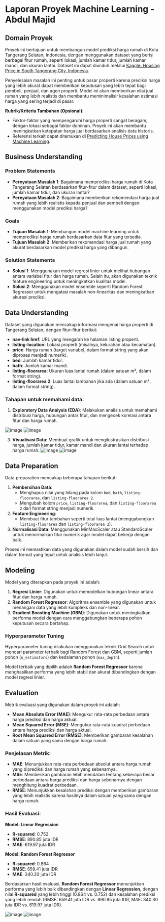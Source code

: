 # Laporan Proyek Machine Learning - Abdul Majid

## Domain Proyek

Proyek ini bertujuan untuk membangun model prediksi harga rumah di Kota Tangerang Selatan, Indonesia, dengan menggunakan dataset yang berisi berbagai fitur rumah, seperti lokasi, jumlah kamar tidur, jumlah kamar mandi, dan ukuran lantai. Dataset ini dapat diunduh melalui [Kaggle: Housing Price in South Tangerang City, Indonesia](https://www.kaggle.com/datasets/gerryzani/housing-price-in-south-tangerang-city-indonesia).

Penyelesaian masalah ini penting untuk pasar properti karena prediksi harga yang lebih akurat dapat memberikan keputusan yang lebih tepat bagi pembeli, penjual, dan agen properti. Model ini akan memberikan nilai jual rumah yang lebih realistis dan membantu meminimalisir kesalahan estimasi harga yang sering terjadi di pasar.

**Rubrik/Kriteria Tambahan (Opsional)**:
- Faktor-faktor yang mempengaruhi harga properti sangat beragam, dengan lokasi sebagai faktor dominan. Proyek ini akan membantu meningkatkan ketepatan harga jual berdasarkan analisis data historis.
- Referensi terkait dapat ditemukan di [Predicting House Prices using Machine Learning](https://www.mecs-press.org/ijieeb/ijieeb-v12-n2/IJIEEB-V12-N2-3.pdf).

## Business Understanding

### Problem Statements
- **Pernyataan Masalah 1**: Bagaimana memprediksi harga rumah di Kota Tangerang Selatan berdasarkan fitur-fitur dalam dataset, seperti lokasi, jumlah kamar tidur, dan ukuran lantai?
- **Pernyataan Masalah 2**: Bagaimana memberikan rekomendasi harga jual rumah yang lebih realistis kepada penjual dan pembeli dengan menggunakan model prediksi harga?

### Goals
- **Tujuan Masalah 1**: Membangun model machine learning untuk memprediksi harga rumah berdasarkan data fitur yang tersedia.
- **Tujuan Masalah 2**: Memberikan rekomendasi harga jual rumah yang akurat berdasarkan model prediksi harga yang dibangun.

### Solution Statements
- **Solusi 1**: Menggunakan model regresi linier untuk melihat hubungan antara variabel fitur dan harga rumah. Selain itu, akan digunakan teknik feature engineering untuk meningkatkan kualitas model.
- **Solusi 2**: Menggunakan model ensemble seperti Random Forest Regressor untuk mengatasi masalah non-linearitas dan meningkatkan akurasi prediksi.

## Data Understanding

Dataset yang digunakan mencakup informasi mengenai harga properti di Tangerang Selatan, dengan fitur-fitur berikut:

- **nav-link href**: URL yang mengarah ke halaman listing properti.
- **listing-location**: Lokasi properti (misalnya, kelurahan atau kecamatan).
- **price**: Harga rumah (target variabel, dalam format string yang akan diproses menjadi numerik).
- **bed**: Jumlah kamar tidur.
- **bath**: Jumlah kamar mandi.
- **listing-floorarea**: Ukuran luas lantai rumah (dalam satuan m², dalam format string).
- **listing-floorarea 2**: Luas lantai tambahan jika ada (dalam satuan m², dalam format string).

### Tahapan untuk memahami data:
1. **Exploratory Data Analysis (EDA)**: Melakukan analisis untuk memahami distribusi harga, hubungan antar fitur, dan mengecek korelasi antara fitur dan harga rumah.


![image](https://github.com/user-attachments/assets/8318a937-b324-4e39-8024-87cd763eb50f)
![image](https://github.com/user-attachments/assets/ea730b6f-85f6-4465-8627-935bc9ae1345)


3. **Visualisasi Data**: Membuat grafik untuk mengilustrasikan distribusi harga, jumlah kamar tidur, kamar mandi dan ukuran lantai terhadap harga rumah.
![image](https://github.com/user-attachments/assets/a0927979-dc6e-45af-9ffc-abf9c4ca609d)
![image](https://github.com/user-attachments/assets/691cf294-46f4-42ae-87e8-e4525bcafde1)

## Data Preparation

Data preparation mencakup beberapa tahapan berikut:
1. **Pembersihan Data**:
   - Menghapus nilai yang hilang pada kolom `bed`, `bath`, `listing-floorarea`, dan `listing-floorarea 2`.
   - Mengubah kolom `price`, `listing-floorarea`, dan `listing-floorarea 2` dari format string menjadi numerik.
2. **Feature Engineering**:
   - Membuat fitur tambahan seperti total luas lantai (menggabungkan `listing-floorarea` dan `listing-floorarea 2`).
3. **Normalisasi Data**: Menggunakan MinMaxScaler atau StandardScaler untuk menormalkan fitur numerik agar model dapat bekerja dengan baik.

Proses ini memastikan data yang digunakan dalam model sudah bersih dan dalam format yang tepat untuk analisis lebih lanjut.

## Modeling

Model yang diterapkan pada proyek ini adalah:
1. **Regresi Linier**: Digunakan untuk memodelkan hubungan linear antara fitur dan harga rumah.
2. **Random Forest Regressor**: Algoritma ensemble yang digunakan untuk menangani data yang lebih kompleks dan non-linear.
3. **Gradient Boosting Machine (GBM)**: Digunakan untuk meningkatkan performa model dengan cara menggabungkan beberapa pohon keputusan secara bertahap.

### Hyperparameter Tuning
Hyperparameter tuning dilakukan menggunakan teknik Grid Search untuk mencari parameter terbaik bagi Random Forest dan GBM, seperti jumlah pohon (`n_estimators`) dan kedalaman pohon (`max_depth`).

Model terbaik yang dipilih adalah **Random Forest Regressor** karena menghasilkan performa yang lebih stabil dan akurat dibandingkan dengan model regresi linier.

## Evaluation

Metrik evaluasi yang digunakan dalam proyek ini adalah:
- **Mean Absolute Error (MAE)**: Mengukur rata-rata perbedaan antara harga prediksi dan harga aktual.
- **Mean Squared Error (MSE)**: Mengukur rata-rata kuadrat perbedaan antara harga prediksi dan harga aktual.
- **Root Mean Squared Error (RMSE)**: Memberikan gambaran kesalahan dalam satuan yang sama dengan harga rumah.

### Penjelasan Metrik:
- **MAE**: Menunjukkan rata-rata perbedaan absolut antara harga rumah yang diprediksi dan harga rumah yang sebenarnya.
- **MSE**: Memberikan gambaran lebih mendalam tentang seberapa besar perbedaan antara harga prediksi dan harga sebenarnya dengan menghitung kuadrat perbedaan.
- **RMSE**: Menunjukkan kesalahan prediksi dengan memberikan gambaran yang lebih realistis karena hasilnya dalam satuan yang sama dengan harga rumah.

### Hasil Evaluasi:

**Model: Linear Regression**
- **R-squared**: 0.752
- **RMSE**: 890.85 juta IDR
- **MAE**: 619.97 juta IDR

**Model: Random Forest Regressor**
- **R-squared**: 0.864
- **RMSE**: 659.41 juta IDR
- **MAE**: 340.30 juta IDR

Berdasarkan hasil evaluasi, **Random Forest Regressor** menunjukkan performa yang lebih baik dibandingkan dengan **Linear Regression**, dengan nilai **R-squared** yang lebih tinggi (0.864 vs. 0.752) dan kesalahan prediksi yang lebih rendah (RMSE: 659.41 juta IDR vs. 890.85 juta IDR, MAE: 340.30 juta IDR vs. 619.97 juta IDR).

![image](https://github.com/user-attachments/assets/72869c76-814a-46d6-af0c-52c4d31c8254)
![image](https://github.com/user-attachments/assets/45dff225-56a2-451a-bebc-e1a6f8183c4c)
